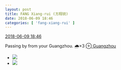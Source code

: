 ```yaml
---
layout: post
title: FANG Xiang-rui (方翔锐)
date: 2018-06-09 18:46
categories: [ 'fang-xiang-rui' ]
---
```


<div class="weibo-info">
  <a href="https://weibo.com/6117583008/GkAADyyP5">2018-06-09 18:46</a>
</div>

Passing by from your Guangzhou. 🌧️×3 [⊕ Guangzhou](https://weibo.com/p/1001018008644010000000000)

<!-- more -->

<ul class="weibo-pic-list-1">
  <li class="weibo-pic">
    <a href="http://wx3.sinaimg.cn/mw690/006G0KNGgy1fs54b3s15pj31up2w77wh.jpg"><img src="http://wx3.sinaimg.cn/thumb150/006G0KNGgy1fs54b3s15pj31up2w77wh.jpg"/></a>
  </li>
  <li class="weibo-pic">
    <a href="http://wx1.sinaimg.cn/mw690/006G0KNGgy1fs54arn1e9j31u02wg7w5.jpg"><img src="http://wx1.sinaimg.cn/thumb150/006G0KNGgy1fs54arn1e9j31u02wg7w5.jpg"/></a>
  </li>
</ul>
